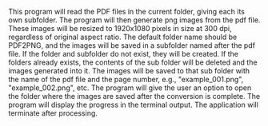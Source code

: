 This program will read the PDF files in the current folder, giving each its own subfolder.
The program will then generate png images from the pdf file.
These images will be resized to 1920x1080 pixels in size at 300 dpi, regardless of original aspect ratio.
The default folder name should be PDF2PNG, and the images will be saved in a subfolder named after the pdf file.
If the folder and subfolder do not exist, they will be created.
If the folders already exists, the contents of the sub folder will be deleted and the images generated into it.
The images will be saved to that sub folder with the name of the pdf file and the page number, e.g., "example_001.png", "example_002.png", etc.
The program will give the user an option to open the folder where the images are saved after the conversion is complete.
The program will display the progress in the terminal output.
The application will terminate after processing.
